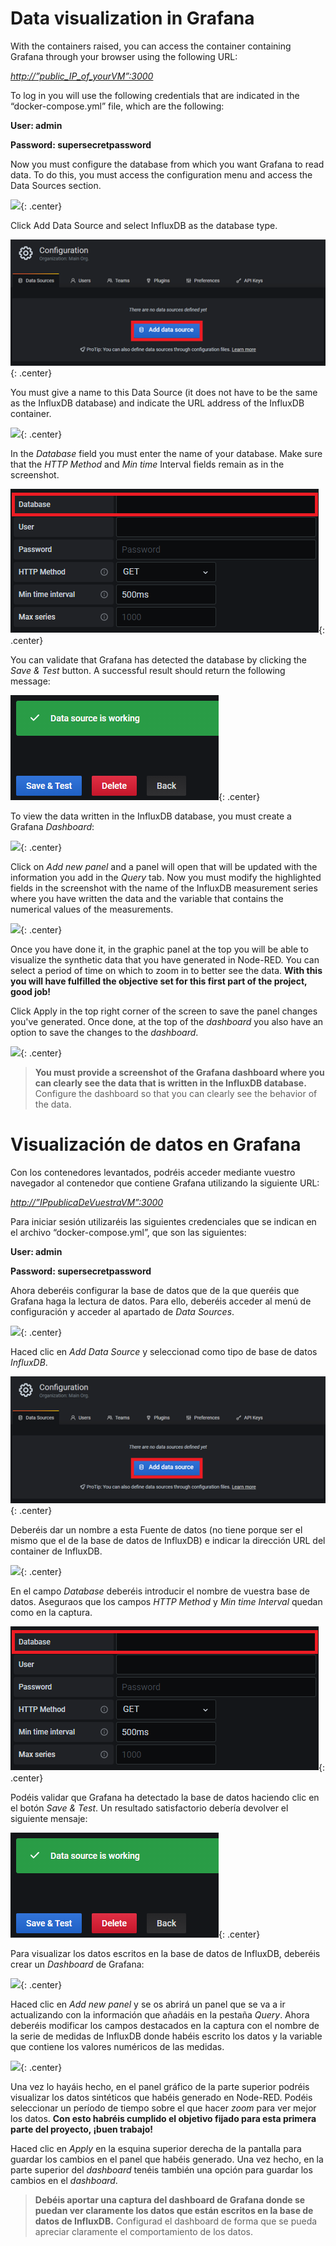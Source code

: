 <!-- multilingual suffix: en, es -->

<!-- [en] -->

# Data visualization in Grafana
With the containers raised, you can access the container containing Grafana through your browser using the following URL:

[*http://”public\_IP\_of\_yourVM”:3000*]()

To log in you will use the following credentials that are indicated in the “docker-compose.yml” file, which are the following:

**User: admin**

**Password: supersecretpassword**

Now you must configure the database from which you want Grafana to read data. To do this, you must access the configuration menu and access the Data Sources section.

![](./img/1.45.png){: .center}

Click Add Data Source and select InfluxDB as the database type.

![](./img/1.46.png){: .center}

You must give a name to this Data Source (it does not have to be the same as the InfluxDB database) and indicate the URL address of the InfluxDB container.

![](./img/1.47.png){: .center}

In the *Database* field you must enter the name of your database. Make sure that the *HTTP Method* and *Min time* Interval fields remain as in the screenshot.

![](./img/1.48.png){: .center}

You can validate that Grafana has detected the database by clicking the *Save & Test* button. A successful result should return the following message:

![](./img/1.49.png){: .center}

To view the data written in the InfluxDB database, you must create a Grafana *Dashboard*:

![](./img/1.50.png){: .center}

Click on *Add new panel* and a panel will open that will be updated with the information you add in the *Query* tab. Now you must modify the highlighted fields in the screenshot with the name of the InfluxDB measurement series where you have written the data and the variable that contains the numerical values of the measurements.

![](./img/1.51.png){: .center}

Once you have done it, in the graphic panel at the top you will be able to visualize the synthetic data that you have generated in Node-RED. You can select a period of time on which to zoom in to better see the data. **With this you will have fulfilled the objective set for this first part of the project, good job!**

Click Apply in the top right corner of the screen to save the panel changes you've generated. Once done, at the top of the *dashboard* you also have an option to save the changes to the *dashboard*.


![](./img/1.52.png){: .center}

> **You must provide a screenshot of the Grafana dashboard where you can clearly see the data that is written in the InfluxDB database.** Configure the dashboard so that you can clearly see the behavior of the data.

<!-- [es] -->

# Visualización de datos en Grafana

Con los contenedores levantados, podréis acceder mediante vuestro navegador al contenedor que contiene Grafana utilizando la siguiente URL:

[*http://”IPpublicaDeVuestraVM”:3000*]()

Para iniciar sesión utilizaréis las siguientes credenciales que se indican en el archivo “docker-compose.yml”, que son las siguientes:

**User: admin**

**Password: supersecretpassword**

Ahora deberéis configurar la base de datos que de la que queréis que Grafana haga la lectura de datos. Para ello, deberéis acceder al menú de configuración y acceder al apartado de *Data Sources*.

![](./img/1.45.png){: .center}

Haced clic en *Add Data Source* y seleccionad como tipo de base de datos *InfluxDB*.

![](./img/1.46.png){: .center}

Deberéis dar un nombre a esta Fuente de datos (no tiene porque ser el mismo que el de la base de datos de InfluxDB) e indicar la dirección URL del container de InfluxDB.

![](./img/1.47.png){: .center}

En el campo *Database* deberéis introducir el nombre de vuestra base de datos. Aseguraos que los campos *HTTP Method* y *Min time Interval* quedan como en la captura.

![](./img/1.48.png){: .center}

Podéis validar que Grafana ha detectado la base de datos haciendo clic en el botón *Save & Test*. Un resultado satisfactorio debería devolver el siguiente mensaje:

![](./img/1.49.png){: .center}

Para visualizar los datos escritos en la base de datos de InfluxDB, deberéis crear un *Dashboard* de Grafana:

![](./img/1.50.png){: .center}

Haced clic en *Add new panel* y se os abrirá un panel que se va a ir actualizando con la información que añadáis en la pestaña *Query*. Ahora deberéis modificar los campos destacados en la captura con el nombre de la serie de medidas de InfluxDB donde habéis escrito los datos y la variable que contiene los valores numéricos de las medidas.

![](./img/1.51.png){: .center}

Una vez lo hayáis hecho, en el panel gráfico de la parte superior podréis visualizar los datos sintéticos que habéis generado en Node-RED. Podéis seleccionar un período de tiempo sobre el que hacer *zoom* para ver mejor los datos. **Con esto habréis cumplido el objetivo fijado para esta primera parte del proyecto, ¡buen trabajo!**

Haced clic en *Apply* en la esquina superior derecha de la pantalla para guardar los cambios en el panel que habéis generado. Una vez hecho, en la parte superior del *dashboard* tenéis también una opción para guardar los cambios en el *dashboard*.

> **Debéis aportar una captura del dashboard de Grafana donde se puedan ver claramente los datos que están escritos en la base de datos de InfluxDB.** Configurad el dashboard de forma que se pueda apreciar claramente el comportamiento de los datos.

